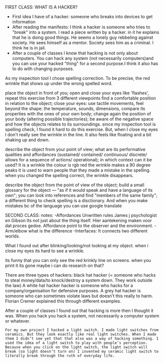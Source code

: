 FIRST CLASS:
WHAT IS A HACKER?
- First idea I have of a hacker: someone who breaks into devices to get information
- After reading the manifesto: I think a hacker is someone who tries to "break" into a system. I read a piece written by a 
hacker. in it he explains that he is doing good things. He seems a lonely guy rebbeling against society. He sees himself as 
a mentor. Society sees him as a criminal. I think he is in jail.
- After a couple of classes I know that hacking is not only about computers. You can hack any system (not necessarily 
computers)and you can use your hacked "thing" for a second purpose.I think it also has to do with changing purposes. 

As my inspection tool I chose spelling correction. To be precise, the red wrinkle that shows up under the wrong spelled word.

place the object in front of you; open and close your eyes like 'flashes', repeat this exercise
from 3 different viewpoints find a comfortable position in relation to the object; close your eyes: 
use tactile movements, feel beyond the shape: the temperature, sounds, dimensions, compare its properties 
with the ones of your own body; change again the position of your body (altering possible trajectories);
be aware of the negative space and how the objects relates to its surroundings.
  since my inspection tool is spelling check, I found it hard to do this exercise. But, when I close my eyes I don't really 
  see the wrinkle in the line. It also feels like floating and a bit shaking up and down. 
  
describe the object from your point of view; what are its performative qualities and affordances (sustained/ contained/ 
continuous/ discrete/ allows for a sequence of actions/ operational); in which context can it be used?
  It is a wrinkle 
  the colour is rgb red
  the wrinkle makes a 90 degree peaks
  it is used to warn people that they made a mistake in the spelling.
  when you changed the spelling correct, the wrinkle disappears.
  
describe the object from the point of view of the object; build a small glossary for the object — "as if it would speak 
and have a language of its own"; you can look into references and find "members of the same family";
  a different thing to check spelling is a disctionary. And when you make mistakes bc of the language you can use google 
  translate

SECOND CLASS:
notes:
-Affordances
Unwritten rules
James j psychologist en Gibson
Its not just about the thing itself. 
Hier aantekening maken voor dat proces gedoe. 
Affordance point to the observer and the environment.
-Arm/elbow what is the difference
-Interfaces:
It connects two different worlds. 

What I found out after blinking/looking/not looking at my object.
when i close my eyes its hard to see a wrinkle.

its funny that you can only see the red krinkly line on screens. when you print it its gone 
maybe i can do research on that?


There are three types of hackers: black hat hacker (= someone who hacks to steal money/data/to knock/destroy a system down. They work outside the law) A white hat hacker hacker is someone who hacks for a company/organisation for defensive purposes. A grey hat hacker is someone who can sometimes violate laws but doesn’t this really to harm. Florian Cremer explained this through different examples.  

After a couple of classes I found out that hacking is more then I thought it was. When you hack you hack a system, not necessarily a computer system or whatever. 

	For my own project I hacked a light switch. I made light switches from ceramics. But they look exactly like real light switches. When I made them I didn’t see yet that that also was a way of hacking something. I used the idea of a light switch to play with people’s perception. Because when you click on the light switch, the light switch will break (so light doesn’t turn on) I invented my ceramic light switch to literally break through the ruth of everyday life. 
  
  





